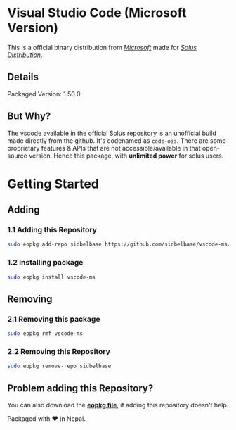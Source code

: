# Visual Studio Code (Microsoft Version)

This is a official binary distribution from [*Microsoft*](https://code.visualstudio.com/) made for [*Solus Distribution*](https://getsol.us/home/).

## Details

Packaged Version: 1.50.0


## But Why?

The vscode available in the official Solus repository is an unofficial build made directly from the github. It's codenamed as `code-oss`. There are some proprietary features & APIs that are not accessible/available in that open-source version. Hence this package, with **unlimited power** for solus users.

# Getting Started

## Adding

### 1.1 Adding this Repository

```bash
sudo eopkg add-repo sidbelbase https://github.com/sidbelbase/vscode-ms/blob/master/eopkg-index.xml.xz
```


### 1.2 Installing package

```bash
sudo eopkg install vscode-ms
```

## Removing

### 2.1 Removing this package

```bash
sudo eopkg rmf vscode-ms
```

### 2.2 Removing this Repository

```bash
sudo eopkg remove-repo sidbelbase
```

## Problem adding this Repository?

You can also download the [**eopkg file**](https://github.com/sidbelbase/vscode-ms/releases/download/1.50.0/vscode-ms-1.50.0-4-1-x86_64.eopkg), if adding this repository doesn't help.


Packaged with ❤️ in Nepal.